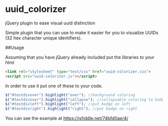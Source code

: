 # uuid_colorizer
jQuery plugin to ease visual uuid distinction

Simple plugin that you can use to make it easier for you to visualize UUIDs (32 hex character unique identifiers). 

##Usage

Assuming that you have jQuery already included put the libraries to your html <head>

```html
<link rel="stylesheet" type="text/css" href="uuid-colorizer.css">
<script src="uuid-colorizer.js"></script>
```

In order to use it put one of these to your code.

```javascript
$("#testdivover").highlight("over"); //background coloring
$("#testdivover").highlight("collapse"); //collapsable coloring to badge
$("#testdivleft").highlight("left"); //put badge on left
$("#testdivright").highlight("right"); //put badge on right
```

You can see the example at https://jsfiddle.net/74bfd0ae/4/
